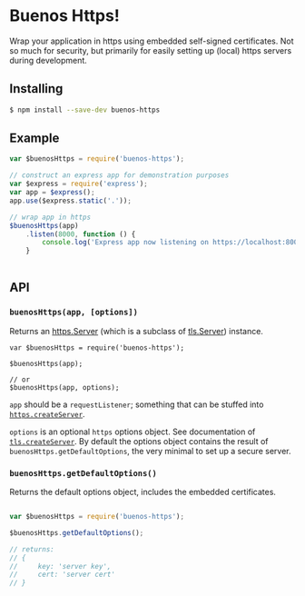 # Buenos Https!

Wrap your application in https using embedded self-signed certificates. Not so much for security, but primarily
for easily setting up (local) https servers during development.

## Installing

```bash
$ npm install --save-dev buenos-https
```

## Example

```javascript
var $buenosHttps = require('buenos-https');

// construct an express app for demonstration purposes
var $express = require('express');
var app = $express();
app.use($express.static('.'));

// wrap app in https
$buenosHttps(app)
    .listen(8000, function () {
        console.log('Express app now listening on https://localhost:8000');
    }
    
```

## API

### `buenosHttps(app, [options])`

Returns an [https.Server](https://nodejs.org/api/https.html#https_class_https_server)
(which is a subclass of [tls.Server](https://nodejs.org/api/tls.html#tls_class_tls_server)) instance.

```
var $buenosHttps = require('buenos-https');

$buenosHttps(app);

// or
$buenosHttps(app, options);
```

`app` should be a `requestListener`; something that can be stuffed into 
[`https.createServer`](https://nodejs.org/api/https.html#https_https_createserver_options_requestlistener).

`options` is an optional `https` options object. See documentation of 
[`tls.createServer`](https://nodejs.org/api/tls.html#tls_tls_createserver_options_secureconnectionlistener).
By default the options object contains the result of `buenosHttps.getDefaultOptions`, the very minimal to set up
 a secure server.

### `buenosHttps.getDefaultOptions()`

Returns the default options object, includes the embedded certificates.

```javascript

var $buenosHttps = require('buenos-https');

$buenosHttps.getDefaultOptions();

// returns:
// {
//     key: 'server key',
//     cert: 'server cert'
// }
```
